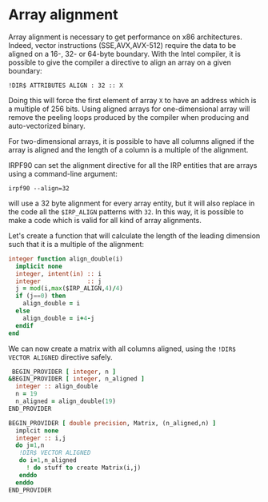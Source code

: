 Array alignment
===============

Array alignment is necessary to get performance on x86 architectures.
Indeed, vector instructions (SSE,AVX,AVX-512) require the data to be
aligned on a 16-, 32- or 64-byte boundary. With the Intel compiler,
it is possible to give the compiler a directive to align an array on
a given boundary:

    !DIR$ ATTRIBUTES ALIGN : 32 :: X

Doing this will force the first element of array ``X`` to have an address
which is a multiple of 256 bits. Using aligned arrays for one-dimensional
array will remove the peeling loops produced by the compiler when
producing and auto-vectorized binary.

For two-dimensional arrays, it is possible to have all columns aligned
if the array is aligned and the length of a column is a multiple of the
alignment.

IRPF90 can set the alignment directive for all the IRP entities that are
arrays using a command-line argument:

    irpf90 --align=32

will use a 32 byte alignment for every array entity, but it will also
replace in the code all the ``$IRP_ALIGN`` patterns with ``32``.
In this way, it is possible to make a code which is valid for all
kind of array alignments.

Let's create a function that will calculate the length of the leading
dimension such that it is a multiple of the alignment:

``` fortran
integer function align_double(i)
  implicit none
  integer, intent(in) :: i
  integer             :: j
  j = mod(i,max($IRP_ALIGN,4)/4)
  if (j==0) then
    align_double = i
  else
    align_double = i+4-j
  endif
end
```

We can now create a matrix with all columns aligned, using the
``!DIR$ VECTOR ALIGNED`` directive safely.

``` fortran
 BEGIN_PROVIDER [ integer, n ]
&BEGIN_PROVIDER [ integer, n_aligned ]
  integer :: align_double
  n = 19
  n_aligned = align_double(19)
END_PROVIDER

BEGIN_PROVIDER [ double precision, Matrix, (n_aligned,n) ]
  implcit none
  integer :: i,j
  do j=1,n
   !DIR$ VECTOR ALIGNED
   do i=1,n_aligned
     ! do stuff to create Matrix(i,j)
   enddo  
  enddo  
END_PROVIDER
```


